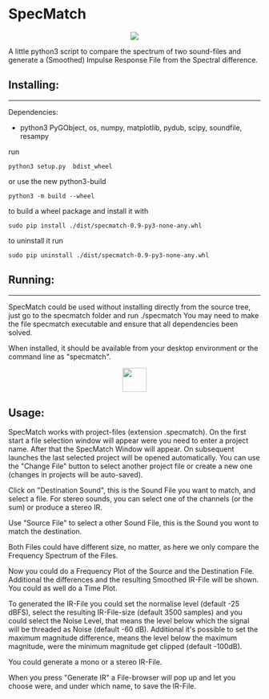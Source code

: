 # SpecMatch 

<p align="center">
    <img src="https://github.com/brummer10/SpecMatch/blob/main/SpecMatch.png?raw=true" />
</p>

A little python3 script to compare the spectrum of two sound-files and generate a
(Smoothed) Impulse Response File from the Spectral difference.

## Installing:
----------------
Dependencies:
 - python3 PyGObject, os, numpy, matplotlib, pydub, scipy, soundfile, resampy

run 

`python3 setup.py  bdist_wheel`

or use the new python3-build

`python3 -m build --wheel`

to build a wheel package and install it with 

`sudo pip install ./dist/specmatch-0.9-py3-none-any.whl`

to uninstall it run

`sudo pip uninstall ./dist/specmatch-0.9-py3-none-any.whl`

## Running:
----------------

SpecMatch could be used without installing directly from the source tree, 
just go to the specmatch folder and run ./specmatch
You may need to make the file specmatch executable and ensure that all dependencies been solved.

When installed, it should be available from your desktop environment or the command
line as "specmatch".


<p align="center">
    <img src="https://github.com/brummer10/SpecMatch/blob/desktop/specmath.svg" width="48" />
</p>

## Usage:

SpecMatch works with project-files (extension .specmatch). On the
first start a file selection window will appear were you need to enter a project name.
After that the SpecMatch Window will appear.
On subsequent launches the last selected project will be opened
automatically. You can use the "Change File" button to select another
project file or create a new one (changes in projects will be
auto-saved).

Click on "Destination Sound", this is the Sound File you want to match,
and select a file. For stereo sounds, you can select one of the channels (or
the sum) or produce a stereo IR.

Use "Source File" to select a other Sound File,
this is the Sound you wont to match the destination.

Both Files could have different size, no matter, as here we only compare the
Frequency Spectrum of the Files. 

Now you could do a Frequency Plot of the Source and the Destination File.
Additional the differences and the resulting Smoothed IR-File will be shown.
You could as well do a Time Plot.

To generated the IR-File you could set the normalise level (default -25 dBFS), 
select the resulting IR-File-size (default 3500 samples)
and you could select the Noise Level, that means the level below which
the signal will be threaded as Noise (default -60 dB).
Additional it's possible to set the maximum magnitude difference,
means the level below the maximum magnitude, 
were the minimum magnitude get clipped (default -100dB).

You could generate a mono or a stereo IR-File.

When you press "Generate IR" a File-browser will pop up and
let you choose were, and under which name, to save the IR-File.  
